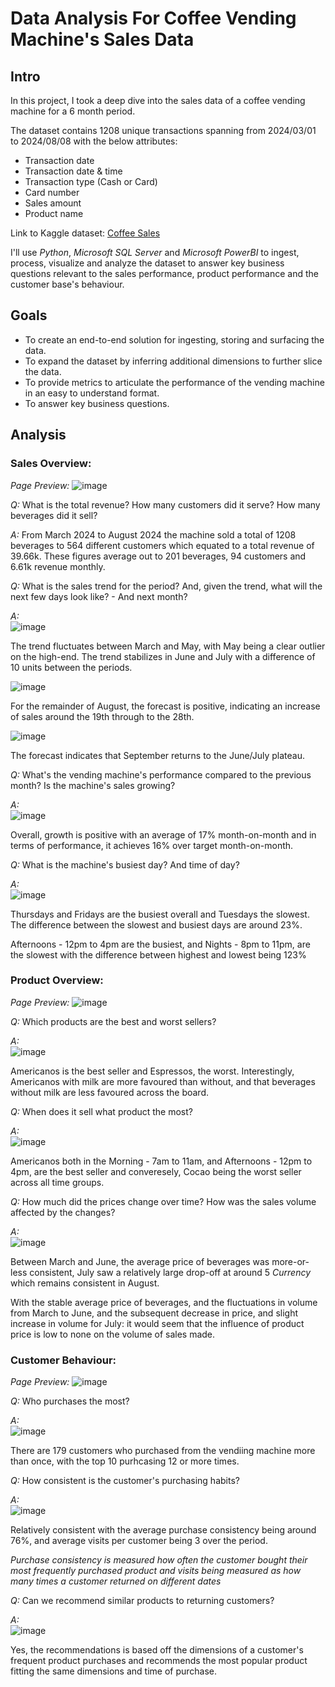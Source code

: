# **Data Analysis For Coffee Vending Machine's Sales Data**

## Intro
In this project, I took a deep dive into the sales data of a coffee vending machine for a 6 month period.

The dataset contains 1208 unique transactions spanning from 2024/03/01 to 2024/08/08 with the below attributes:
  * Transaction date
  * Transaction date & time
  * Transaction type (Cash or Card)
  * Card number
  * Sales amount
  * Product name

Link to Kaggle dataset: [Coffee Sales](https://www.kaggle.com/datasets/ihelon/coffee-sales?resource=download)

I'll use _Python_, _Microsoft SQL Server_ and _Microsoft PowerBI_ to ingest, process, visualize and analyze the dataset to answer key business questions relevant to the sales performance, product performance and the customer base's behaviour.

## Goals
  * To create an end-to-end solution for ingesting, storing and surfacing the data.
  * To expand the dataset by inferring additional dimensions to further slice the data.
  * To provide metrics to articulate the performance of the vending machine in an easy to understand format.
  * To answer key business questions.
   
## Analysis
 ### Sales Overview:
 
  *Page Preview:*
   ![image](https://github.com/user-attachments/assets/e5f5b18b-8c22-436a-8370-819e1768c3e6)

   *Q:* What is the total revenue? How many customers did it serve? How many beverages did it sell?

   *A:* From March 2024 to August 2024 the machine sold a total of 1208 beverages to 564 different customers which equated to a total revenue of 39.66k. These figures average out to 201 beverages, 94 customers and 6.61k revenue monthly.

   *Q:* What is the sales trend for the period? And, given the trend, what will the next few days look like? - And next month?

   *A:*  
   ![image](https://github.com/user-attachments/assets/0f01494e-4fb1-4633-a67b-d9a8fbb44052)

   The trend fluctuates between March and May, with May being a clear outlier on the high-end. The trend stabilizes in June and July with a difference of 10 units between the periods.

   ![image](https://github.com/user-attachments/assets/c02b4e24-838b-401e-91e1-8331361452ee)

   For the remainder of August, the forecast is positive, indicating an increase of sales around the 19th through to the 28th.

   ![image](https://github.com/user-attachments/assets/18766d72-aee3-40fd-864b-39ee03aa171a)

   The forecast indicates that September returns to the June/July plateau.

   *Q:* What's the vending machine's performance compared to the previous month? Is the machine's sales growing?

   *A:*  
   ![image](https://github.com/user-attachments/assets/32da1d12-c9e1-49ee-9ed2-b650a63e895a)

   Overall, growth is positive with an average of 17% month-on-month and in terms of performance, it achieves 16% over target month-on-month.

   *Q:* What is the machine's busiest day? And time of day?

   *A:*  
   ![image](https://github.com/user-attachments/assets/ce999c2f-9a38-46b5-a59e-68646ced7594)

   Thursdays and Fridays are the busiest overall and Tuesdays the slowest. The difference between the slowest and busiest days are around 23%.

   Afternoons - 12pm to 4pm are the busiest, and Nights - 8pm to 11pm, are the slowest with the difference between highest and lowest being 123%

 ### Product Overview:
  *Page Preview:*
   ![image](https://github.com/user-attachments/assets/86022476-8923-4bf5-a645-5fa499a61c2b)

   *Q:* Which products are the best and worst sellers?

   *A:*  
   ![image](https://github.com/user-attachments/assets/bc02747d-a18e-4ce3-9594-c8cc59c74bbf)

   Americanos is the best seller and Espressos, the worst. Interestingly, Americanos with milk are more favoured than without, and that beverages without milk are less favoured across the board.

   *Q:* When does it sell what product the most?

   *A:*  
   ![image](https://github.com/user-attachments/assets/67c7f30d-577f-48fa-9d42-a9d7e66a8350)

   Americanos both in the Morning - 7am to 11am, and Afternoons - 12pm to 4pm, are the best seller and converesely, Cocao being the worst seller across all time groups.

   *Q:* How much did the prices change over time? How was the sales volume affected by the changes?

   *A:*  
   ![image](https://github.com/user-attachments/assets/5539a58d-ff46-41f9-a678-9d01a934d924)

   Between March and June, the average price of beverages was more-or-less consistent, July saw a relatively large drop-off at around 5 _Currency_ which remains consistent in August.

   With the stable average price of beverages, and the fluctuations in volume from March to June, and the subsequent decrease in price, and slight increase in volume for July: it would seem that the influence of product price is low to none on the volume of sales made.

 ### Customer Behaviour:
  *Page Preview:*
   ![image](https://github.com/user-attachments/assets/81fb64fe-8e89-4be2-92ce-0a2c8efb5af8)

   *Q:* Who purchases the most?

   *A:*  
   ![image](https://github.com/user-attachments/assets/27eb2fc4-5f32-4fab-ac3d-d69298bbcff7)

   There are 179 customers who purchased from the vendiing machine more than once, with the top 10 purhcasing 12 or more times.

   *Q:* How consistent is the customer's purchasing habits?

   *A:*  
   ![image](https://github.com/user-attachments/assets/5cc6cb6e-e38f-4ed3-b8e7-89036a84ef97)

   Relatively consistent with the average purchase consistency being around 76%, and average visits per customer being 3 over the period.

   *_Purchase consistency is measured how often the customer bought their most frequently purchased product and visits being measured as how many times a customer returned on different dates_*

   *Q:* Can we recommend similar products to returning customers?

   *A:*  
   ![image](https://github.com/user-attachments/assets/18214214-4b3b-4503-b235-355d236be102)

   Yes, the recommendations is based off the dimensions of a customer's frequent product purchases and recommends the most popular product fitting the same dimensions and time of purchase.
